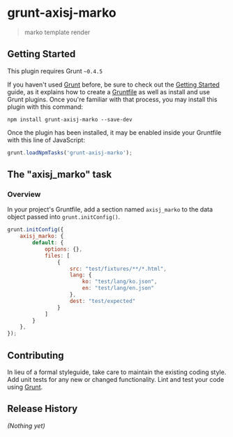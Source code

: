 # grunt-axisj-marko

> marko template render

## Getting Started
This plugin requires Grunt `~0.4.5`

If you haven't used [Grunt](http://gruntjs.com/) before, be sure to check out the [Getting Started](http://gruntjs.com/getting-started) guide, as it explains how to create a [Gruntfile](http://gruntjs.com/sample-gruntfile) as well as install and use Grunt plugins. Once you're familiar with that process, you may install this plugin with this command:

```shell
npm install grunt-axisj-marko --save-dev
```

Once the plugin has been installed, it may be enabled inside your Gruntfile with this line of JavaScript:

```js
grunt.loadNpmTasks('grunt-axisj-marko');
```

## The "axisj_marko" task

### Overview
In your project's Gruntfile, add a section named `axisj_marko` to the data object passed into `grunt.initConfig()`.

```js
grunt.initConfig({
	axisj_marko: {
		default: {
			options: {},
			files: [
				{
					src: "test/fixtures/**/*.html",
					lang: {
						ko: "test/lang/ko.json",
						en: "test/lang/en.json"
					},
					dest: "test/expected"
				}
			]
		}
	},
});
```


## Contributing
In lieu of a formal styleguide, take care to maintain the existing coding style. Add unit tests for any new or changed functionality. Lint and test your code using [Grunt](http://gruntjs.com/).

## Release History
_(Nothing yet)_
